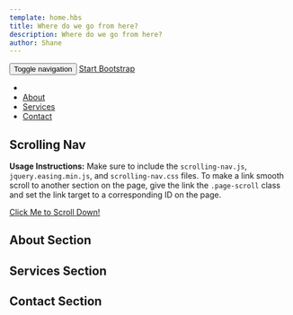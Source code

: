 ```yaml
---
template: home.hbs 
title: Where do we go from here?
description: Where do we go from here?
author: Shane
---
```


<!-- The #page-top ID is part of the scrolling feature - the data-spy and data-target are part of the built-in Bootstrap scrollspy function -->

<div id="page-top" data-spy="scroll" data-target=".navbar-fixed-top">

<!-- Navigation -->
<nav class="navbar navbar-default navbar-fixed-top" role="navigation">
<div class="container">
<div class="navbar-header page-scroll">
<button type="button" class="navbar-toggle" data-toggle="collapse" data-target=".navbar-ex1-collapse">
<span class="sr-only">Toggle navigation</span>
<span class="icon-bar"></span>
<span class="icon-bar"></span>
<span class="icon-bar"></span>
</button>
<a class="navbar-brand page-scroll" href="#page-top">Start Bootstrap</a>
</div>

<!-- Collect the nav links, forms, and other content for toggling -->
<div class="collapse navbar-collapse navbar-ex1-collapse">
<ul class="nav navbar-nav">
<!-- Hidden li included to remove active class from about link when scrolled up past about section -->
<li class="hidden">
<a class="page-scroll" href="#page-top"></a>
</li>
<li>
<a class="page-scroll" href="#about">About</a>
</li>
<li>
<a class="page-scroll" href="#services">Services</a>
</li>
<li>
<a class="page-scroll" href="#contact">Contact</a>
</li>
</ul>
</div>
<!-- /.navbar-collapse -->
</div>
<!-- /.container -->
</nav>
<!-- /.Navigation -->

<!-- Intro Section -->
<section id="intro" class="intro-section">
<div class="container">
<div class="row">
<div class="col-lg-12">
<h1>Scrolling Nav</h1>
<p><strong>Usage Instructions:</strong> Make sure to include the <code>scrolling-nav.js</code>, <code>jquery.easing.min.js</code>, and <code>scrolling-nav.css</code> files. To make a link smooth scroll to another section on the page, give the link the <code>.page-scroll</code> class and set the link target to a corresponding ID on the page.</p>
<a class="btn btn-default page-scroll" href="#about">Click Me to Scroll Down!</a>
</div>
</div>
</div>
</section>

<!-- About Section -->
<section id="about" class="about-section">
<div class="container">
<div class="row">
<div class="col-lg-12">
<h1>About Section</h1>
</div>
</div>
</div>
</section>

<!-- Services Section -->
<section id="services" class="services-section">
<div class="container">
<div class="row">
<div class="col-lg-12">
<h1>Services Section</h1>
</div>
</div>
</div>
</section>

<!-- Contact Section -->
<section id="contact" class="contact-section">
<div class="container">
<div class="row">
<div class="col-lg-12">
<h1>Contact Section</h1>
</div>
</div>
</div>
</section>


</div>